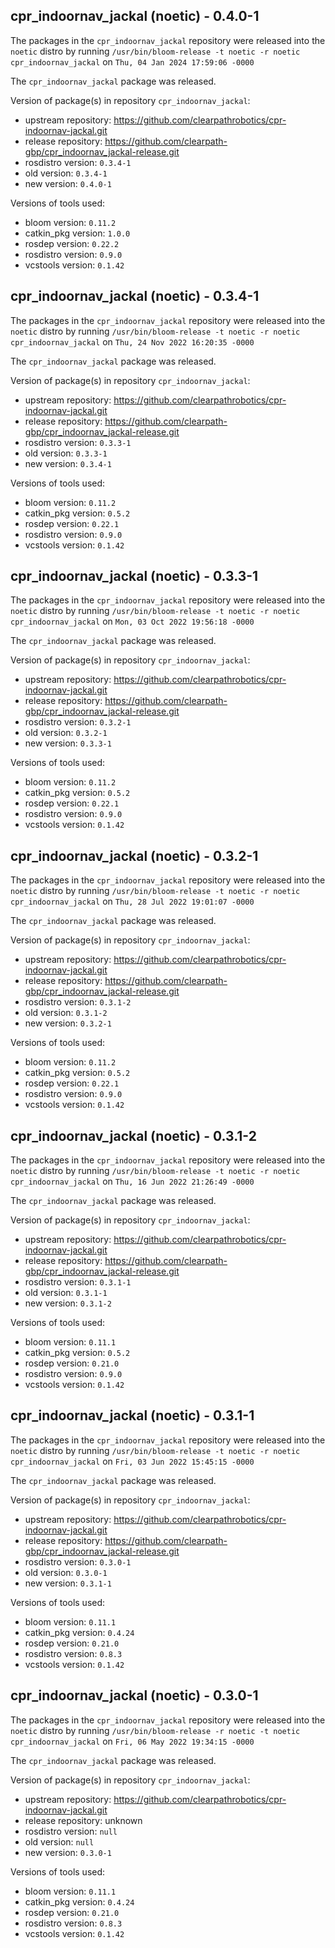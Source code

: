 ## cpr_indoornav_jackal (noetic) - 0.4.0-1

The packages in the `cpr_indoornav_jackal` repository were released into the `noetic` distro by running `/usr/bin/bloom-release -t noetic -r noetic cpr_indoornav_jackal` on `Thu, 04 Jan 2024 17:59:06 -0000`

The `cpr_indoornav_jackal` package was released.

Version of package(s) in repository `cpr_indoornav_jackal`:

- upstream repository: https://github.com/clearpathrobotics/cpr-indoornav-jackal.git
- release repository: https://github.com/clearpath-gbp/cpr_indoornav_jackal-release.git
- rosdistro version: `0.3.4-1`
- old version: `0.3.4-1`
- new version: `0.4.0-1`

Versions of tools used:

- bloom version: `0.11.2`
- catkin_pkg version: `1.0.0`
- rosdep version: `0.22.2`
- rosdistro version: `0.9.0`
- vcstools version: `0.1.42`


## cpr_indoornav_jackal (noetic) - 0.3.4-1

The packages in the `cpr_indoornav_jackal` repository were released into the `noetic` distro by running `/usr/bin/bloom-release -t noetic -r noetic cpr_indoornav_jackal` on `Thu, 24 Nov 2022 16:20:35 -0000`

The `cpr_indoornav_jackal` package was released.

Version of package(s) in repository `cpr_indoornav_jackal`:

- upstream repository: https://github.com/clearpathrobotics/cpr-indoornav-jackal.git
- release repository: https://github.com/clearpath-gbp/cpr_indoornav_jackal-release.git
- rosdistro version: `0.3.3-1`
- old version: `0.3.3-1`
- new version: `0.3.4-1`

Versions of tools used:

- bloom version: `0.11.2`
- catkin_pkg version: `0.5.2`
- rosdep version: `0.22.1`
- rosdistro version: `0.9.0`
- vcstools version: `0.1.42`


## cpr_indoornav_jackal (noetic) - 0.3.3-1

The packages in the `cpr_indoornav_jackal` repository were released into the `noetic` distro by running `/usr/bin/bloom-release -t noetic -r noetic cpr_indoornav_jackal` on `Mon, 03 Oct 2022 19:56:18 -0000`

The `cpr_indoornav_jackal` package was released.

Version of package(s) in repository `cpr_indoornav_jackal`:

- upstream repository: https://github.com/clearpathrobotics/cpr-indoornav-jackal.git
- release repository: https://github.com/clearpath-gbp/cpr_indoornav_jackal-release.git
- rosdistro version: `0.3.2-1`
- old version: `0.3.2-1`
- new version: `0.3.3-1`

Versions of tools used:

- bloom version: `0.11.2`
- catkin_pkg version: `0.5.2`
- rosdep version: `0.22.1`
- rosdistro version: `0.9.0`
- vcstools version: `0.1.42`


## cpr_indoornav_jackal (noetic) - 0.3.2-1

The packages in the `cpr_indoornav_jackal` repository were released into the `noetic` distro by running `/usr/bin/bloom-release -t noetic -r noetic cpr_indoornav_jackal` on `Thu, 28 Jul 2022 19:01:07 -0000`

The `cpr_indoornav_jackal` package was released.

Version of package(s) in repository `cpr_indoornav_jackal`:

- upstream repository: https://github.com/clearpathrobotics/cpr-indoornav-jackal.git
- release repository: https://github.com/clearpath-gbp/cpr_indoornav_jackal-release.git
- rosdistro version: `0.3.1-2`
- old version: `0.3.1-2`
- new version: `0.3.2-1`

Versions of tools used:

- bloom version: `0.11.2`
- catkin_pkg version: `0.5.2`
- rosdep version: `0.22.1`
- rosdistro version: `0.9.0`
- vcstools version: `0.1.42`


## cpr_indoornav_jackal (noetic) - 0.3.1-2

The packages in the `cpr_indoornav_jackal` repository were released into the `noetic` distro by running `/usr/bin/bloom-release -t noetic -r noetic cpr_indoornav_jackal` on `Thu, 16 Jun 2022 21:26:49 -0000`

The `cpr_indoornav_jackal` package was released.

Version of package(s) in repository `cpr_indoornav_jackal`:

- upstream repository: https://github.com/clearpathrobotics/cpr-indoornav-jackal.git
- release repository: https://github.com/clearpath-gbp/cpr_indoornav_jackal-release.git
- rosdistro version: `0.3.1-1`
- old version: `0.3.1-1`
- new version: `0.3.1-2`

Versions of tools used:

- bloom version: `0.11.1`
- catkin_pkg version: `0.5.2`
- rosdep version: `0.21.0`
- rosdistro version: `0.9.0`
- vcstools version: `0.1.42`


## cpr_indoornav_jackal (noetic) - 0.3.1-1

The packages in the `cpr_indoornav_jackal` repository were released into the `noetic` distro by running `/usr/bin/bloom-release -t noetic -r noetic cpr_indoornav_jackal` on `Fri, 03 Jun 2022 15:45:15 -0000`

The `cpr_indoornav_jackal` package was released.

Version of package(s) in repository `cpr_indoornav_jackal`:

- upstream repository: https://github.com/clearpathrobotics/cpr-indoornav-jackal.git
- release repository: https://github.com/clearpath-gbp/cpr_indoornav_jackal-release.git
- rosdistro version: `0.3.0-1`
- old version: `0.3.0-1`
- new version: `0.3.1-1`

Versions of tools used:

- bloom version: `0.11.1`
- catkin_pkg version: `0.4.24`
- rosdep version: `0.21.0`
- rosdistro version: `0.8.3`
- vcstools version: `0.1.42`


## cpr_indoornav_jackal (noetic) - 0.3.0-1

The packages in the `cpr_indoornav_jackal` repository were released into the `noetic` distro by running `/usr/bin/bloom-release -r noetic -t noetic cpr_indoornav_jackal` on `Fri, 06 May 2022 19:34:15 -0000`

The `cpr_indoornav_jackal` package was released.

Version of package(s) in repository `cpr_indoornav_jackal`:

- upstream repository: https://github.com/clearpathrobotics/cpr-indoornav-jackal.git
- release repository: unknown
- rosdistro version: `null`
- old version: `null`
- new version: `0.3.0-1`

Versions of tools used:

- bloom version: `0.11.1`
- catkin_pkg version: `0.4.24`
- rosdep version: `0.21.0`
- rosdistro version: `0.8.3`
- vcstools version: `0.1.42`


